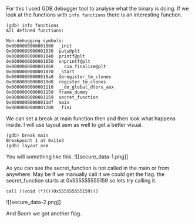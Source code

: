 For this I used GDB debugger tool to analyse what the binary is doing.
If we look at the functions with `info functions` there is an interesting function.

```
(gdb) info functions
All defined functions:

Non-debugging symbols:
0x0000000000001000  _init
0x0000000000001030  puts@plt
0x0000000000001040  printf@plt
0x0000000000001050  snprintf@plt
0x0000000000001060  __cxa_finalize@plt
0x0000000000001070  _start
0x00000000000010a0  deregister_tm_clones
0x00000000000010d0  register_tm_clones
0x0000000000001110  __do_global_dtors_aux
0x0000000000001150  frame_dummy
0x0000000000001159  secret_function
0x00000000000011df  main
0x0000000000001208  _fini

```

We can set a  break at main function then and then look what happens inside. I will use layout asm as well to get a better visual.

```
(gdb) break main
Breakpoint 1 at 0x11e3
(gdb) layout asm

```

You will something like this.
![[secure_data-1.png]]

As you can see the secret_function is not called in the main or from anywhere. May be if we manually call it we could get the flag.
the secret_function starts at 0x555555555159 so lets try calling it.

```
call ((void (*)())0x555555555159)()
```

![[secure_data-2.png]]

And Boom we got another flag.